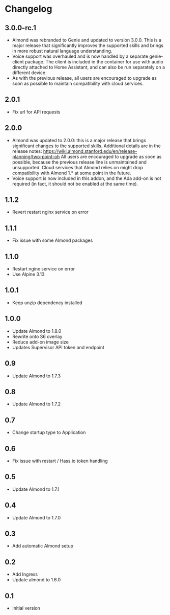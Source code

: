 # Changelog

## 3.0.0-rc.1

- Almond was rebranded to Genie and updated to version 3.0.0. This
  is a major release that significantly improves the supported skills
  and brings in more robust natural language understanding.
- Voice support was overhauled and is now handled by a separate
  genie-client package. The client is included in the container for use
  with audio directly attached to Home Assistant, and can also be run
  separately on a different device.
- As with the previous release, all users are encouraged to upgrade
  as soon as possible to maintain compatibility with cloud services.

## 2.0.1

- Fix url for API requests

## 2.0.0

- Almond was updated to 2.0.0: this is a major release that
  brings significant changes to the supported skills. Additional
  details are in the release notes: https://wiki.almond.stanford.edu/en/release-planning/two-point-oh
  All users are encouraged to upgrade as soon as possible, because
  the previous release line is unmaintained and unsupported. Cloud
  services that Almond relies on might drop compatibility with
  Almond 1.* at some point in the future.
- Voice support is now included in this addon, and the Ada add-on
  is not required (in fact, it should not be enabled at the same time).

## 1.1.2

- Revert restart nginx service on error

## 1.1.1

- Fix issue with some Almond packages

## 1.1.0

- Restart nginx service on error
- Use Alpine 3.13

## 1.0.1

- Keep unzip dependency installed

## 1.0.0

- Update Almond to 1.8.0
- Rewrite onto S6 overlay
- Reduce add-on image size
- Updates Supervisor API token and endpoint

## 0.9

- Update Almond to 1.7.3

## 0.8

- Update Almond to 1.7.2

## 0.7

- Change startup type to Application

## 0.6

- Fix issue with restart / Hass.io token handling

## 0.5

- Update Almond to 1.7.1

## 0.4

- Update Almond to 1.7.0

## 0.3

- Add automatic Almond setup

## 0.2

- Add Ingress
- Update almond to 1.6.0

## 0.1

- Initial version
